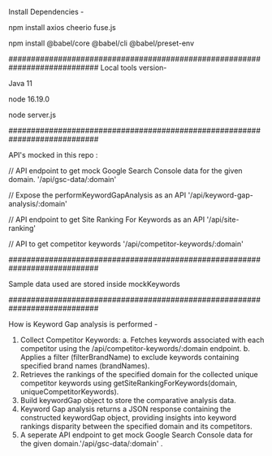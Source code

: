 Install Dependencies - 

npm install axios cheerio fuse.js

npm install @babel/core @babel/cli @babel/preset-env

############################################################################
Local tools version- 

Java 11

node 16.19.0

node server.js

############################################################################

API's mocked in this repo : 

// API endpoint to get mock Google Search Console data for the given domain.
'/api/gsc-data/:domain'

// Expose the performKeywordGapAnalysis as an API
'/api/keyword-gap-analysis/:domain'


// API endpoint to get Site Ranking For Keywords as an API
'/api/site-ranking'


//  API to get competitor keywords
'/api/competitor-keywords/:domain'

############################################################################

Sample data used are stored inside mockKeywords

############################################################################

How is Keyword Gap analysis is performed - 

1. Collect Competitor Keywords: 
   a. Fetches keywords associated with each competitor using the /api/competitor-keywords/:domain endpoint.
   b. Applies a filter (filterBrandName) to exclude keywords containing specified brand names (brandNames).
2. Retrieves the rankings of the specified domain for the collected unique competitor keywords using getSiteRankingForKeywords(domain, uniqueCompetitorKeywords).
3. Build keywordGap object to store the comparative analysis data.
4. Keyword Gap analysis returns a JSON response containing the constructed keywordGap object, providing insights into keyword rankings disparity between the specified domain and its competitors. 
5. A seperate API endpoint to get mock Google Search Console data for the given domain.'/api/gsc-data/:domain' . 
